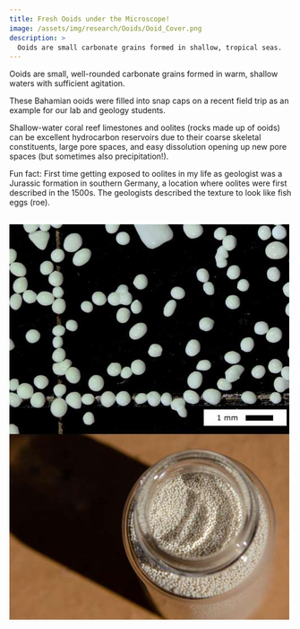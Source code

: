 ```yaml
---
title: Fresh Ooids under the Microscope!
image: /assets/img/research/Ooids/Ooid_Cover.png
description: >
  Ooids are small carbonate grains formed in shallow, tropical seas.
---
```


Ooids are small, well-rounded carbonate grains formed in warm, shallow waters with sufficient agitation.

These Bahamian ooids were filled into snap caps on a recent field trip as an example for our lab and geology students.

Shallow-water coral reef limestones and oolites (rocks made up of ooids) can be excellent hydrocarbon reservoirs due to their coarse skeletal constituents, large pore spaces, and easy dissolution opening up new pore spaces (but sometimes also precipitation!).

Fun fact: First time getting exposed to oolites in my life as geologist was a Jurassic formation in southern Germany, a location where oolites were first described in the 1500s. The geologists described the texture to look like fish eggs (roe).


<br><img src="/assets/img/research/Ooids/ooids.jpg" alt="Fresh Ooids">